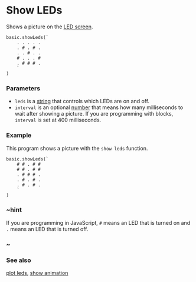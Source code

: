 # Show LEDs

Shows a picture on the [LED screen](/device/screen).

```sig
basic.showLeds(`
    . . . . .
    . # . # .
    . . # . .
    # . . . #
    . # # # .
    `
)
```

### Parameters

* `leds` is a [string](/reference/types/string) that controls which LEDs are on and off.
* `interval` is an optional [number](/reference/types/number) that means how many milliseconds to wait after showing a picture. If you are programming with blocks, `interval` is set at 400 milliseconds.

### Example

This program shows a picture with the `show leds` function.

```blocks
basic.showLeds(`
    # # . # #
    # # . # #
    . # # # .
    . # . # .
    . # . # .
    `
)
```

### ~hint

If you are programming in JavaScript, `#` means an LED that is turned on and `.` means an LED that is turned off.

### ~

### See also

[plot leds](/reference/led/plot-leds), [show animation](/reference/basic/show-animation)